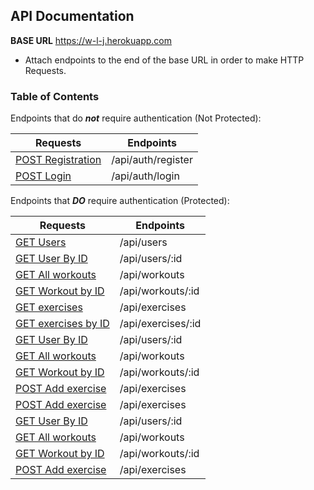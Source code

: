 ## API Documentation
**BASE URL** https://w-l-j.herokuapp.com
- Attach endpoints to the end of the base URL in order to make HTTP Requests.

### Table of Contents
Endpoints that do _**not**_ require authentication (Not Protected):

| Requests        | Endpoints          |
|-----------------|--------------------|
|<a href="#register">POST Registration</a>  | /api/auth/register |
|<a href="#login">POST Login</a>            | /api/auth/login|

Endpoints that **_DO_** require authentication (Protected):

| Requests         | Endpoints |
|----------------- | --------------------|
|<a href="#users">GET Users</a>                    | /api/users |
|<a href="#userID">GET User By ID</a>              | /api/users/:id |     
|<a href="#allWorkouts">GET All workouts</a>       | /api/workouts |
|<a href="#workoutID">GET Workout by ID</a>        | /api/workouts/:id |
|<a href="#exercises">GET exercises</a>            | /api/exercises |
|<a href="#exercisesID">GET exercises by ID</a>    | /api/exercises/:id|
|<a href="#userID">GET User By ID</a>              | /api/users/:id      
|<a href="#allWorkouts">GET All workouts</a>       | /api/workouts |
|<a href="#workoutID">GET Workout by ID</a>        | /api/workouts/:id|
|<a href="#addExercise">POST Add exercise</a>      | /api/exercises |
|<a href="#addExercise">POST Add exercise</a>      | /api/exercises |
|<a href="#userID">GET User By ID</a>              | /api/users/:id |       
|<a href="#allWorkouts">GET All workouts</a>       | /api/workouts |
|<a href="#workoutID">GET Workout by ID</a>        | /api/workouts/:id|
|<a href="#addExercise">POST Add exercise</a>      | /api/exercises|

